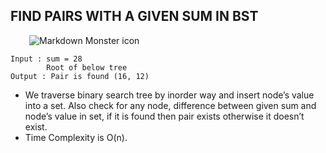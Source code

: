 ## FIND PAIRS WITH A GIVEN SUM IN BST


<img src="https://www.geeksforgeeks.org/wp-content/uploads/BinaryTree3-300x188.png"
     alt="Markdown Monster icon"
     style="margin-left: 30px;" />
```
Input : sum = 28
        Root of below tree
Output : Pair is found (16, 12)
```

- We traverse binary search tree by inorder way and insert node’s value into a set. Also check for any node, difference between given sum and node’s value in set, if it is found then pair exists otherwise it doesn’t exist.
- Time Complexity is O(n).